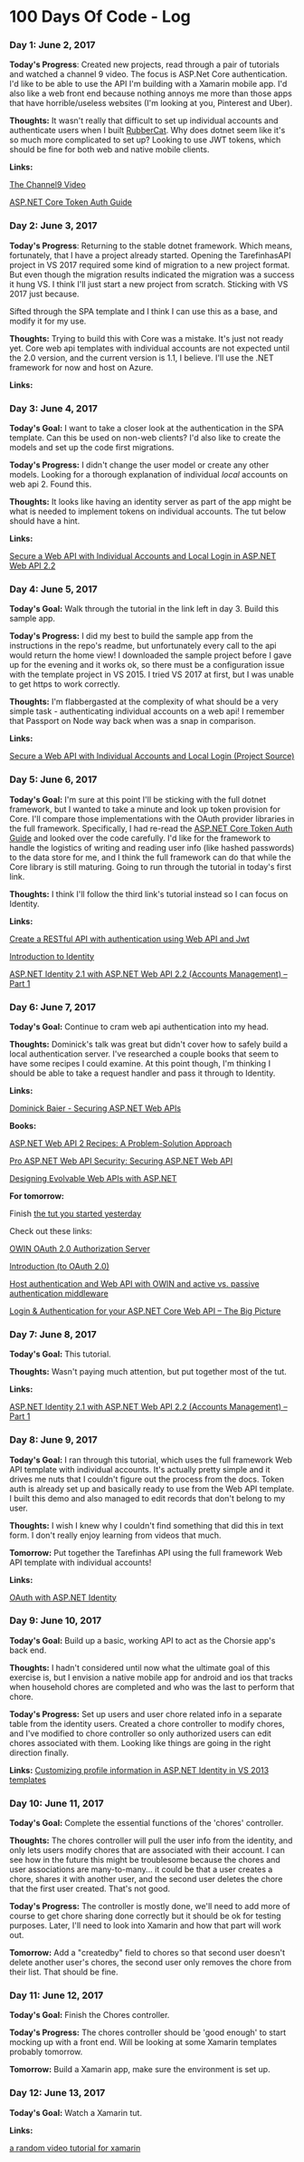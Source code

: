 # 100 Days Of Code - Log

### Day 1: June 2, 2017
**Today's Progress**: Created new projects, read through a pair of tutorials and watched a channel 9 video. The focus is ASP.Net Core authentication. I'd like to be able to use the API I'm building with a Xamarin mobile app. I'd also like a web front end because nothing annoys me more than those apps that have horrible/useless websites (I'm looking at you, Pinterest and Uber).

**Thoughts:** It wasn't really that difficult to set up individual accounts and authenticate users when I built [RubberCat](http://www.rubbercat.info). Why does dotnet seem like it's so much more complicated to set up? Looking to use JWT tokens, which should be fine for both web and native mobile clients.

**Links:**

[The Channel9 Video](https://channel9.msdn.com/Events/dotnetConf/2016/Building-Secure-Web-APIs-with-ASPNET-Core)

[ASP.NET Core Token Auth Guide](https://stormpath.com/blog/token-authentication-asp-net-core)

### Day 2: June 3, 2017
**Today's Progress**: Returning to the stable dotnet framework. Which means, fortunately, that I have a project already started. Opening the TarefinhasAPI project in VS 2017 required some kind of migration to a new project format. But even though the migration results indicated the migration was a success it hung VS. I think I'll just start a new project from scratch. Sticking with VS 2017 just because.

Sifted through the SPA template and I think I can use this as a base, and modify it for my use.

**Thoughts:** Trying to build this with Core was a mistake. It's just not ready yet. Core web api templates with individual accounts are not expected until the 2.0 version, and the current version is 1.1, I believe. I'll use the .NET framework for now and host on Azure.

**Links:**

### Day 3: June 4, 2017
**Today's Goal:** I want to take a closer look at the authentication in the SPA template. Can this be used on non-web clients? I'd also like to create the models and set up the code first migrations.

**Today's Progress:** I didn't change the user model or create any other models. Looking for a thorough explanation of individual *local* accounts on web api 2. Found this.

**Thoughts:** It looks like having an identity server as part of the app might be what is needed to implement tokens on individual accounts. The tut below should have a hint.

 **Links:**

 [Secure a Web API with Individual Accounts and Local Login in ASP.NET Web API 2.2](https://docs.microsoft.com/en-us/aspnet/web-api/overview/security/individual-accounts-in-web-api)

### Day 4: June 5, 2017
**Today's Goal:** Walk through the tutorial in the link left in day 3. Build this sample app.

**Today's Progress:** I did my best to build the sample app from the instructions in the repo's readme, but unfortunately every call to the api would return the home view! I downloaded the sample project before I gave up for the evening and it works ok, so there must be a configuration issue with the template project in VS 2015. I tried VS 2017 at first, but I was unable to get https to work correctly.

**Thoughts:** I'm flabbergasted at the complexity of what should be a very simple task - authenticating individual accounts on a web api! I remember that Passport on Node way back when was a snap in comparison.

**Links:**

[Secure a Web API with Individual Accounts and Local Login (Project Source)](https://github.com/MikeWasson/LocalAccountsApp)

### Day 5: June 6, 2017
**Today's Goal:** I'm sure at this point I'll be sticking with the full dotnet framework, but I wanted to take a minute and look up token provision for Core. I'll compare those implementations with the OAuth provider libraries in the full framework. Specifically, I had re-read the [ASP.NET Core Token Auth Guide](https://stormpath.com/blog/token-authentication-asp-net-core) and looked over the code carefully. I'd like for the framework to handle the logistics of writing and reading user info (like hashed passwords) to the data store for me, and I think the full framework can do that while the Core library is still maturing. Going to run through the tutorial in today's first link.

**Thoughts:** I think I'll follow the third link's tutorial instead so I can focus on Identity.

**Links:**

[Create a RESTful API with authentication using Web API and Jwt](http://www.developerhandbook.com/c-sharp/create-restful-api-authentication-using-web-api-jwt/)

[Introduction to Identity](https://docs.microsoft.com/en-us/aspnet/core/security/authentication/identity)

[ASP.NET Identity 2.1 with ASP.NET Web API 2.2 (Accounts Management) – Part 1](http://bitoftech.net/2015/01/21/asp-net-identity-2-with-asp-net-web-api-2-accounts-management/)

### Day 6: June 7, 2017
**Today's Goal:** Continue to cram web api authentication into my head.

**Thoughts:** Dominick's talk was great but didn't cover how to safely build a local authentication server. I've researched a couple books that seem to have some recipes I could examine. At this point though, I'm thinking I should be able to take a request handler and pass it through to Identity.

**Links:**

[Dominick Baier - Securing ASP.NET Web APIs](https://vimeo.com/43603474)

**Books:**

[ASP.NET Web API 2 Recipes: A Problem-Solution Approach](https://www.amazon.com/ASP-NET-Web-API-Recipes-Problem-Solution/dp/1430259809/ref=sr_1_1?ie=UTF8&qid=1496881821&sr=8-1&keywords=ASP.NET+Web+API+2+Recipes)

[Pro ASP.NET Web API Security: Securing ASP.NET Web API](https://www.amazon.com/Pro-ASP-NET-Web-API-Security/dp/1430257822/ref=sr_1_1?s=books&ie=UTF8&qid=1496880858&sr=1-1&keywords=Pro+ASP.NET+Web+API+Security)

[Designing Evolvable Web APIs with ASP.NET](http://shop.oreilly.com/product/0636920026617.do)

**For tomorrow:**

Finish [the tut you started yesterday](http://bitoftech.net/2015/01/21/asp-net-identity-2-with-asp-net-web-api-2-accounts-management/)

Check out these links:

[OWIN OAuth 2.0 Authorization Server](https://docs.microsoft.com/en-us/aspnet/aspnet/overview/owin-and-katana/owin-oauth-20-authorization-server)

[Introduction (to OAuth 2.0)](https://tools.ietf.org/html/rfc6749#section-1)

[Host authentication and Web API with OWIN and active vs. passive authentication middleware](https://brockallen.com/2013/10/27/host-authentication-and-web-api-with-owin-and-active-vs-passive-authentication-middleware/)

[Login & Authentication for your ASP.NET Core Web API – The Big Picture](https://jonhilton.net/2017/05/03/login-authentication-asp-net-core-web-api-big-picture/)

### Day 7: June 8, 2017
**Today's Goal:** This tutorial.

**Thoughts:** Wasn't paying much attention, but put together most of the tut.

**Links:**

[ASP.NET Identity 2.1 with ASP.NET Web API 2.2 (Accounts Management) – Part 1](http://bitoftech.net/2015/01/21/asp-net-identity-2-with-asp-net-web-api-2-accounts-management/)

### Day 8: June 9, 2017
**Today's Goal:** I ran through this tutorial, which uses the full framework Web API template with individual accounts. It's actually pretty simple and it drives me nuts that I couldn't figure out the process from the docs. Token auth is already set up and basically ready to use from the Web API template. I built this demo and also managed to edit records that don't belong to my user.

**Thoughts:** I wish I knew why I couldn't find something that did this in text form. I don't really enjoy learning from videos that much.

**Tomorrow:** Put together the Tarefinhas API using the full framework Web API template with individual accounts!

**Links:**

[OAuth with ASP.NET Identity](https://channel9.msdn.com/Blogs/MVP-VisualStudio-Dev/OAuth-with-ASPNET-Identity)

### Day 9: June 10, 2017
**Today's Goal:** Build up a basic, working API to act as the Chorsie app's back end.

**Thoughts:** I hadn't considered until now what the ultimate goal of this exercise is, but I envision a native mobile app for android and ios that tracks when household chores are completed and who was the last to perform that chore.

**Today's Progress:** Set up users and user chore related info in a separate table from the identity users. Created a chore controller to modify chores, and I've modified to chore controller so only authorized users can edit chores associated with them. Looking like things are going in the right direction finally.

**Links:**
[Customizing profile information in ASP.NET Identity in VS 2013 templates](https://blogs.msdn.microsoft.com/webdev/2013/10/16/customizing-profile-information-in-asp-net-identity-in-vs-2013-templates/)

### Day 10: June 11, 2017
**Today's Goal:** Complete the essential functions of the 'chores' controller.

**Thoughts:** The chores controller will pull the user info from the identity, and only lets users modify chores that are associated with their account. I can see how in the future this might be troublesome because the chores and user associations are many-to-many... it could be that a user creates a chore, shares it with another user, and the second user deletes the chore that the first user created. That's not good.

**Today's Progress:** The controller is mostly done, we'll need to add more of course to get chore sharing done correctly but it should be ok for testing purposes. Later, I'll need to look into Xamarin and how that part will work out.

**Tomorrow:** Add a "createdby" field to chores so that second user doesn't delete another user's chores, the second user only removes the chore from their list. That should be fine.

### Day 11: June 12, 2017
**Today's Goal:** Finish the Chores controller.

**Today's Progress:** The chores controller should be 'good enough' to start mocking up with a front end. Will be looking at some Xamarin templates probably tomorrow.

**Tomorrow:** Build a Xamarin app, make sure the environment is set up.

### Day 12: June 13, 2017
**Today's Goal:**  Watch a Xamarin tut.

**Links:**

[a random video tutorial for xamarin](https://youtu.be/0I3Z_dSjw4w)